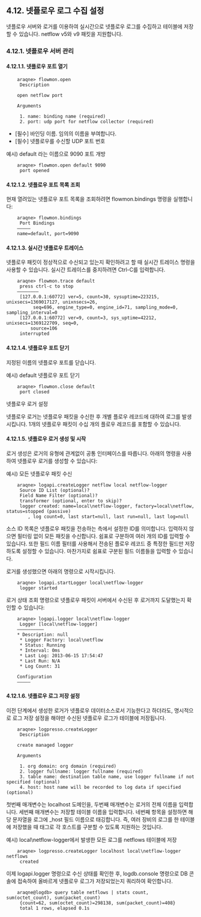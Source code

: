 ## 4.12. 넷플로우 로그 수집 설정


넷플로우 서버와 로거를 이용하여 실시간으로 넷플로우 로그를 수집하고 테이블에 저장할 수 있습니다. netflow v5와 v9 패킷을 지원합니다.

### 4.12.1. 넷플로우 서버 관리

#### 4.12.1.1. 넷플로우 포트 열기

~~~
    araqne> flowmon.open
     Description

    open netflow port

    Arguments

     1. name: binding name (required)
     2. port: udp port for netflow collector (required)
~~~

* [필수] 바인딩 이름. 임의의 이름을 부여합니다.
* [필수] 넷플로우를 수신할 UDP 포트 번호

예시) default 라는 이름으로 9090 포트 개방

~~~
    araqne> flowmon.open default 9090
     port opened
~~~

#### 4.12.1.2. 넷플로우 포트 목록 조회

현재 열려있는 넷플로우 포트 목록을 조회하려면 flowmon.bindings 명령을 실행합니다:

~~~
    araqne> flowmon.bindings
     Port Bindings
    —————
    name=default, port=9090
~~~

#### 4.12.1.3. 실시간 넷플로우 트레이스

넷플로우 패킷이 정상적으로 수신되고 있는지 확인하려고 할 때 실시간 트레이스 명령을 사용할 수 있습니다. 실시간 트레이스를 중지하려면 Ctrl-C를 입력합니다.

~~~
    araqne> flowmon.trace default
     press ctrl-c to stop
    ————————
     [127.0.0.1:60772] ver=5, count=30, sysuptime=223215, unixsecs=1369017127, unixnsecs=26,
          seq=696, engine_type=0, engine_id=71, sampling_mode=0, sampling_interval=0
     [127.0.0.1:60772] ver=9, count=3, sys_uptime=42212, unixsecs=1369122709, seq=0, 
         source=106
     interrupted
~~~

#### 4.12.1.4. 넷플로우 포트 닫기

지정된 이름의 넷플로우 포트를 닫습니다.

예시) default 넷플로우 포트 닫기

~~~
    araqne> flowmon.close default
     port closed
~~~

넷플로우 로거 설정

넷플로우 로거는 넷플로우 패킷을 수신한 후 개별 플로우 레코드에 대하여 로그를 발생시킵니다. 1개의 넷플로우 패킷이 수십 개의 플로우 레코드를 포함할 수 있습니다.

#### 4.12.1.5. 넷플로우 로거 생성 및 시작

로거 생성은 로거의 유형에 관계없이 공통 인터페이스를 따릅니다. 아래의 명령을 사용하여 넷플로우 로거를 생성할 수 있습니다:

예시) 모든 넷플로우 패킷 수신

~~~
    araqne> logapi.createLogger netflow local netflow-logger
     Source ID List (optional)?
     Field Name Filter (optional)?
     transformer (optional, enter to skip)?
     logger created: name=local\netflow-logger, factory=local\netflow, status=stopped (passive)
        , log count=0, last start=null, last run=null, last log=null
~~~

소스 ID 목록은 넷플로우 패킷을 전송하는 측에서 설정한 ID를 의미합니다. 입력하지 않으면 필터링 없이 모든 패킷을 수신합니다. 쉼표로 구분하여 여러 개의 ID를 입력할 수 있습니다. 또한 필드 이름 필터를 사용해서 전송된 플로우 레코드 중 특정한 필드만 저장하도록 설정할 수 있습니다. 마찬가지로 쉼표로 구분된 필드 이름들을 입력할 수 있습니다.

로거를 생성했으면 아래의 명령으로 시작시킵니다.

~~~
    araqne> logapi.startLogger local\netflow-logger
     logger started
~~~

로거 상태 조회 명령으로 넷플로우 패킷이 서버에서 수신된 후 로거까지 도달했는지 확인할 수 있습니다:

~~~
    araqne> logapi.logger local\netflow-logger
     Logger [local\netflow-logger]
    ——————————
    * Description: null
     * Logger Factory: local\netflow
     * Status: Running
     * Interval: 0ms
     * Last Log: 2013-06-15 17:54:47
     * Last Run: N/A
     * Log Count: 31

    Configuration
    —————
~~~

#### 4.12.1.6. 넷플로우 로그 저장 설정

이전 단계에서 생성한 로거가 넷플로우 데이터소스로서 기능한다고 하더라도, 명시적으로 로그 저장 설정을 해야만 수신된 넷플로우 로그가 테이블에 저장됩니다.

~~~
    araqne> logpresso.createLogger
     Description

    create managed logger

    Arguments

     1. org domain: org domain (required)
     2. logger fullname: logger fullname (required)
     3. table name: destination table name, use logger fullname if not specified (optional)
     4. host: host name will be recorded to log data if specified (optional)
~~~

첫번째 매개변수는 localhost 도메인을, 두번째 매개변수는 로거의 전체 이름을 입력합니다. 세번째 매개변수는 저장할 테이블 이름을 입력합니다. 네번째 항목을 설정하면 해당 문자열을 로그에 _host 필드 이름으로 태깅합니다. 즉, 여러 장비의 로그를 한 테이블에 저장했을 때 태그로 각 호스트를 구분할 수 있도록 지원하는 것입니다.

예시) local\\netflow-logger에서 발생한 모든 로그를 netflows 테이블에 저장

~~~
    araqne> logpresso.createLogger localhost local\netflow-logger netflows
     created
~~~

이제 logapi.logger 명령으로 수신 상태를 확인한 후, logdb.console 명령으로 DB 콘솔에 접속하여 올바르게 넷플로우 로그가 저장되었는지 쿼리하여 확인합니다.

~~~
    araqne@logdb> query table netflows | stats count, sum(octet_count), sum(packet_count)
     {count=62, sum(octet_count)=298138, sum(packet_count)=408}
     total 1 rows, elapsed 0.1s
~~~

